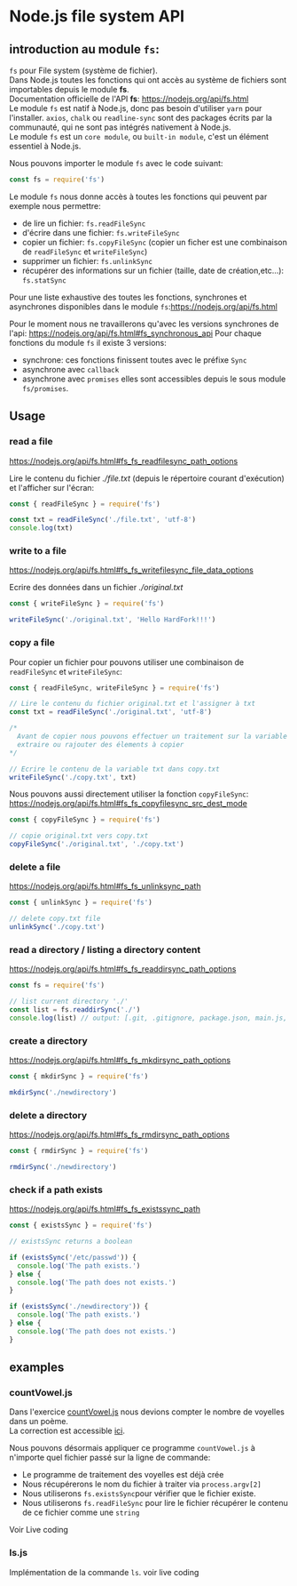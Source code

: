 # Node.js file system API

## **introduction au module `fs`**:

`fs` pour File system (système de fichier).  
Dans Node.js toutes les fonctions qui ont accès au système de fichiers sont importables depuis le module **fs**.  
Documentation officielle de l'API **fs**: https://nodejs.org/api/fs.html  
Le module `fs` est natif à Node.js, donc pas besoin d'utiliser `yarn` pour l'installer.
`axios`, `chalk` ou `readline-sync` sont des packages écrits par la communauté, qui ne sont pas intégrés nativement à Node.js.  
Le module `fs` est un `core module`, ou `built-in module`, c'est un élément essentiel à Node.js.

Nous pouvons importer le module `fs` avec le code suivant:

```js
const fs = require('fs')
```

Le module `fs` nous donne accès à toutes les fonctions qui peuvent par exemple nous permettre:

- de lire un fichier: `fs.readFileSync`
- d'écrire dans une fichier: `fs.writeFileSync`
- copier un fichier: `fs.copyFileSync` (copier un ficher est une combinaison de `readFileSync` et `writeFileSync`)
- supprimer un fichier: `fs.unlinkSync`
- récupérer des informations sur un fichier (taille, date de création,etc...): `fs.statSync`

Pour une liste exhaustive des toutes les fonctions, synchrones et asynchrones disponibles dans le module `fs`:https://nodejs.org/api/fs.html

Pour le moment nous ne travaillerons qu'avec les versions synchrones de l'api: https://nodejs.org/api/fs.html#fs_synchronous_api
Pour chaque fonctions du module `fs` il existe 3 versions:

- synchrone: ces fonctions finissent toutes avec le préfixe `Sync`
- asynchrone avec `callback`
- asynchrone avec `promises` elles sont accessibles depuis le sous module `fs/promises`.

## Usage

### read a file

https://nodejs.org/api/fs.html#fs_fs_readfilesync_path_options

Lire le contenu du fichier _./file.txt_ (depuis le répertoire courant d'exécution) et l'afficher sur l'écran:

```js
const { readFileSync } = require('fs')

const txt = readFileSync('./file.txt', 'utf-8')
console.log(txt)
```

### write to a file

https://nodejs.org/api/fs.html#fs_fs_writefilesync_file_data_options

Ecrire des données dans un fichier _./original.txt_

```js
const { writeFileSync } = require('fs')

writeFileSync('./original.txt', 'Hello HardFork!!!')
```

### copy a file

Pour copier un fichier pour pouvons utiliser une combinaison de `readFileSync` et `writeFileSync`:

```js
const { readFileSync, writeFileSync } = require('fs')

// Lire le contenu du fichier original.txt et l'assigner à txt
const txt = readFileSync('./original.txt', 'utf-8')

/*
  Avant de copier nous pouvons effectuer un traitement sur la variable txt, 
  extraire ou rajouter des élements à copier
*/

// Ecrire le contenu de la variable txt dans copy.txt
writeFileSync('./copy.txt', txt)
```

Nous pouvons aussi directement utiliser la fonction `copyFileSync`:
https://nodejs.org/api/fs.html#fs_fs_copyfilesync_src_dest_mode

```js
const { copyFileSync } = require('fs')

// copie original.txt vers copy.txt
copyFileSync('./original.txt', './copy.txt')
```

### delete a file

https://nodejs.org/api/fs.html#fs_fs_unlinksync_path

```js
const { unlinkSync } = require('fs')

// delete copy.txt file
unlinkSync('./copy.txt')
```

### read a directory / listing a directory content

https://nodejs.org/api/fs.html#fs_fs_readdirsync_path_options

```js
const fs = require('fs')

// list current directory './'
const list = fs.readdirSync('./')
console.log(list) // output: [.git, .gitignore, package.json, main.js, node_modules, yarn.lock]
```

### create a directory

https://nodejs.org/api/fs.html#fs_fs_mkdirsync_path_options

```js
const { mkdirSync } = require('fs')

mkdirSync('./newdirectory')
```

### delete a directory

https://nodejs.org/api/fs.html#fs_fs_rmdirsync_path_options

```js
const { rmdirSync } = require('fs')

rmdirSync('./newdirectory')
```

### check if a path exists

https://nodejs.org/api/fs.html#fs_fs_existssync_path

```js
const { existsSync } = require('fs')

// existsSync returns a boolean

if (existsSync('/etc/passwd')) {
  console.log('The path exists.')
} else {
  console.log('The path does not exists.')
}

if (existsSync('./newdirectory')) {
  console.log('The path exists.')
} else {
  console.log('The path does not exists.')
}
```

## examples

### countVowel.js

Dans l'exercice [countVowel.js](https://github.com/AbsoluteVirtueXI/blockchain-courses/blob/master/exercices/programming/exercices-numbers-and-strings.md#countvoweljs) nous devions compter le nombre de voyelles dans un poème.  
La correction est accessible [ici](https://github.com/AbsoluteVirtueXI/blockchain-courses/blob/master/exercices/programming/corrections-numbers-and-strings.md/countVowel.js).

Nous pouvons désormais appliquer ce programme `countVowel.js` à n'importe quel fichier passé sur la ligne de commande:

- Le programme de traitement des voyelles est déjà crée
- Nous récupérerons le nom du fichier à traiter via `process.argv[2]`
- Nous utiliserons `fs.existsSync`pour vérifier que le fichier existe.
- Nous utiliserons `fs.readFileSync` pour lire le fichier récupérer le contenu de ce fichier comme une `string`

Voir Live coding

### ls.js

Implémentation de la commande `ls`.
voir live coding
